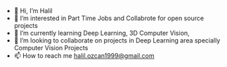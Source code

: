 - 👋 Hi, I’m Halil
- 👀 I’m interested in Part Time Jobs and Collabrote for open source projects 
- 🌱 I’m currently learning Deep Learning, 3D Computer Vision, 
- 💞️ I’m looking to collaborate on projects in Deep Learning area specially Computer Vision Projects 
- 📫 How to reach me halil.ozcan1999@gmail.com 

<!---
xalil8/xalil8 is a ✨ special ✨ repository because its `README.md` (this file) appears on your GitHub profile.
You can click the Preview link to take a look at your changes.
--->
